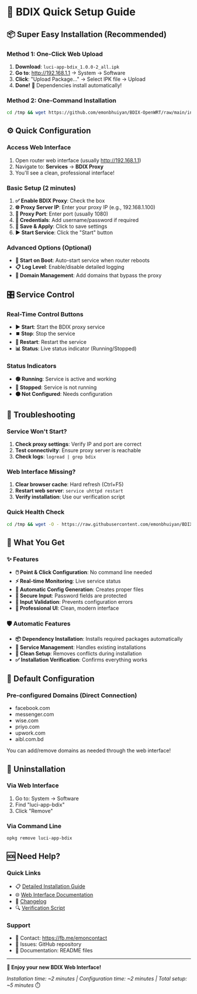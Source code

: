# 🚀 BDIX Quick Setup Guide

## 📦 Super Easy Installation (Recommended)

### Method 1: One-Click Web Upload
1. **Download**: `luci-app-bdix_1.0.0-2_all.ipk`
2. **Go to**: http://192.168.1.1 → System → Software
3. **Click**: "Upload Package..." → Select IPK file → Upload
4. **Done!** 🎉 Dependencies install automatically!

### Method 2: One-Command Installation
```bash
cd /tmp && wget https://github.com/emonbhuiyan/BDIX-OpenWRT/raw/main/install-web.sh && chmod +x install-web.sh && sh install-web.sh && rm install-web.sh
```

## ⚙️ Quick Configuration

### Access Web Interface
1. Open router web interface (usually http://192.168.1.1)
2. Navigate to: **Services** → **BDIX Proxy**
3. You'll see a clean, professional interface! 

### Basic Setup (2 minutes)
1. **✅ Enable BDIX Proxy**: Check the box
2. **🌐 Proxy Server IP**: Enter your proxy IP (e.g., 192.168.1.100)
3. **🔌 Proxy Port**: Enter port (usually 1080)
4. **👤 Credentials**: Add username/password if required
5. **💾 Save & Apply**: Click to save settings
6. **▶️ Start Service**: Click the "Start" button

### Advanced Options (Optional)
- **🚀 Start on Boot**: Auto-start service when router reboots
- **📋 Log Level**: Enable/disable detailed logging
- **🔗 Domain Management**: Add domains that bypass the proxy

## 🎛️ Service Control

### Real-Time Control Buttons
- **▶️ Start**: Start the BDIX proxy service
- **⏹️ Stop**: Stop the service
- **🔄 Restart**: Restart the service
- **📊 Status**: Live status indicator (Running/Stopped)

### Status Indicators
- **🟢 Running**: Service is active and working
- **🔴 Stopped**: Service is not running
- **🟠 Not Configured**: Needs configuration

## 🔧 Troubleshooting

### Service Won't Start?
1. **Check proxy settings**: Verify IP and port are correct
2. **Test connectivity**: Ensure proxy server is reachable
3. **Check logs**: `logread | grep bdix`

### Web Interface Missing?
1. **Clear browser cache**: Hard refresh (Ctrl+F5)
2. **Restart web server**: `service uhttpd restart`
3. **Verify installation**: Use our verification script

### Quick Health Check
```bash
cd /tmp && wget -O - https://raw.githubusercontent.com/emonbhuiyan/BDIX-OpenWRT/main/verify-installation.sh | sh
```

## 📱 What You Get

### ✨ Features
- **🖱️ Point & Click Configuration**: No command line needed
- **⚡ Real-time Monitoring**: Live service status
- **🔄 Automatic Config Generation**: Creates proper files
- **🔐 Secure Input**: Password fields are protected
- **📝 Input Validation**: Prevents configuration errors
- **🎨 Professional UI**: Clean, modern interface

### 🛡️ Automatic Features
- **📦 Dependency Installation**: Installs required packages automatically
- **🔧 Service Management**: Handles existing installations
- **🧹 Clean Setup**: Removes conflicts during installation
- **✅ Installation Verification**: Confirms everything works

## 🎯 Default Configuration

### Pre-configured Domains (Direct Connection)
- facebook.com
- messenger.com  
- wise.com
- priyo.com
- upwork.com
- aibl.com.bd

You can add/remove domains as needed through the web interface!

## 🔄 Uninstallation

### Via Web Interface
1. Go to: System → Software
2. Find "luci-app-bdix"
3. Click "Remove"

### Via Command Line
```bash
opkg remove luci-app-bdix
```

## 🆘 Need Help?

### Quick Links
- 📋 [Detailed Installation Guide](IPK-INSTALLATION-GUIDE.md)
- 🌐 [Web Interface Documentation](WEB-INTERFACE-README.md)
- 📝 [Changelog](CHANGELOG.md)
- 🔍 [Verification Script](verify-installation.sh)

### Support
- 💬 Contact: https://fb.me/emoncontact
- 🐛 Issues: GitHub repository
- 📖 Documentation: README files

---

**🎉 Enjoy your new BDIX Web Interface!**

*Installation time: ~2 minutes | Configuration time: ~2 minutes | Total setup: ~5 minutes* ⏱️
